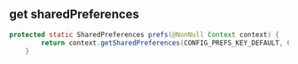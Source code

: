 get sharedPreferences
---
```java
protected static SharedPreferences prefs(@NonNull Context context) {
        return context.getSharedPreferences(CONFIG_PREFS_KEY_DEFAULT, Context.MODE_PRIVATE);
    }
```
